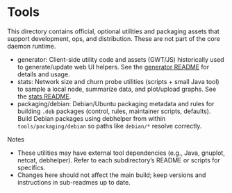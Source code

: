# Tools

This directory contains official, optional utilities and packaging assets that support development, ops, and distribution. These are not part of the core daemon runtime.

- generator: Client-side utility code and assets (GWT/JS) historically used to generate/update web UI helpers. See the [generator README](generator/README.md) for details and usage.
- stats: Network size and churn probe utilities (scripts + small Java tool) to sample a local node, summarize data, and plot/upload graphs. See the [stats README](stats/README.md).
- packaging/debian: Debian/Ubuntu packaging metadata and rules for building `.deb` packages (control, rules, maintainer scripts, defaults). Build Debian packages using debhelper from within `tools/packaging/debian` so paths like `debian/*` resolve correctly.

Notes
- These utilities may have external tool dependencies (e.g., Java, gnuplot, netcat, debhelper). Refer to each subdirectory’s README or scripts for specifics.
- Changes here should not affect the main build; keep versions and instructions in sub-readmes up to date.

